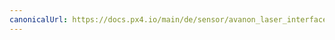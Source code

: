 ```yaml
---
canonicalUrl: https://docs.px4.io/main/de/sensor/avanon_laser_interface
---
```


<Redirect to="../dronecan/avanon_laser_interface" />
